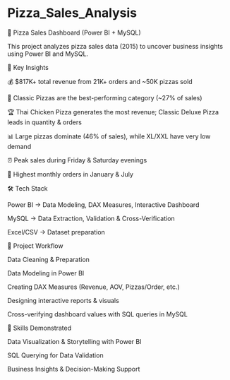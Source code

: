 # Pizza_Sales_Analysis

🍕 Pizza Sales Dashboard (Power BI + MySQL)

This project analyzes pizza sales data (2015) to uncover business insights using Power BI and MySQL.

🔎 Key Insights

💰 $817K+ total revenue from 21K+ orders and ~50K pizzas sold

🍕 Classic Pizzas are the best-performing category (~27% of sales)

🏆 Thai Chicken Pizza generates the most revenue; Classic Deluxe Pizza leads in quantity & orders

📊 Large pizzas dominate (46% of sales), while XL/XXL have very low demand

⏰ Peak sales during Friday & Saturday evenings

📅 Highest monthly orders in January & July

🛠️ Tech Stack

Power BI → Data Modeling, DAX Measures, Interactive Dashboard

MySQL → Data Extraction, Validation & Cross-Verification

Excel/CSV → Dataset preparation

📂 Project Workflow

Data Cleaning & Preparation

Data Modeling in Power BI

Creating DAX Measures (Revenue, AOV, Pizzas/Order, etc.)

Designing interactive reports & visuals

Cross-verifying dashboard values with SQL queries in MySQL

🚀 Skills Demonstrated

Data Visualization & Storytelling with Power BI

SQL Querying for Data Validation

Business Insights & Decision-Making Support
